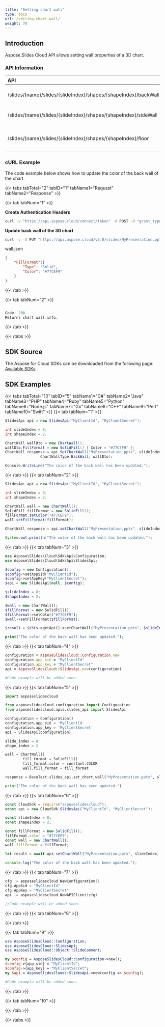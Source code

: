 ```yaml
---
title: "Setting chart wall"
type: docs
url: /setting-chart-wall/
weight: 70
---
```

## **Introduction**
Aspose.Slides Cloud API allows setting wall properties of a 3D chart.
### **API Information**
|**API**|**Type**|**Description**|**Resource**|
| :- | :- | :- | :- |
/slides/{name}/slides/{slideIndex}/shapes/{shapeIndex}/backWall|PUT|Updates back wall properties|[SetChartWall]()|
/slides/{name}/slides/{slideIndex}/shapes/{shapeIndex}/sideWall|PUT|Updates side wall properties|[SetChartWall]()|
/slides/{name}/slides/{slideIndex}/shapes/{shapeIndex}/floor|PUT|Updates properties of the chart floor|[SetChartWall]()|
### **cURL Example**

The code example below shows how to update the color of the back wall of the chart.

{{< tabs tabTotal="2" tabID="1" tabName1="Request" tabName2="Response" >}}

{{< tab tabNum="1" >}}

**Create Authentication Headers**
```sh
curl -v "https://api.aspose.cloud/connect/token" -X POST -d "grant_type=client_credentials&client_id=XXXX&client_secret=XXXX-XX" -H "Content-Type: application/x-www-form-urlencoded" -H "Accept: application/json"
```

**Update back wall of the 3D chart**
```sh
curl -v -X PUT "https://api.aspose.cloud/v3.0/slides/MyPresentation.pptx/slides/8/shapes/2/backWall" -d @"wall.json" -H "Content-Type: text/json" -H "Authorization: Bearer [Access Token]"
```

wall.json
```json
{
    "FillFormat":{
        "Type": "Solid",
        "Color": "#77CEF9"
    }
}
```

{{< /tab >}}

{{< tab tabNum="2" >}}

```java

Code: 200
Returns chart wall info.

```

{{< /tab >}}

{{< /tabs >}}

## **SDK Source**
The Aspose for Cloud SDKs can be downloaded from the following page: [Available SDKs](/slides/available-sdks/)
## **SDK Examples**
{{< tabs tabTotal="10" tabID="5" tabName1="C#" tabName2="Java" tabName3="PHP" tabName4="Ruby" tabName5="Python" tabName6="Node.js" tabName7="Go" tabName8="C++" tabName9="Perl" tabName10="Swift" >}}
{{< tab tabNum="1" >}}

```csharp
SlidesApi api = new SlidesApi("MyClientId", "MyClientSecret");

int slideIndex = 8;
int shapeIndex = 2;

ChartWall wallDto = new ChartWall();
wallDto.FillFormat = new SolidFill() { Color = "#77CEF9" };
ChartWall response = api.SetChartWall("MyPresentation.pptx", slideIndex, shapeIndex,
                ChartWallType.BackWall, wallDto);

Console.WriteLine("The color of the back wall has been updated.");
```

{{< /tab >}}
{{< tab tabNum="2" >}}

```java
SlidesApi api = new SlidesApi("MyClientId", "MyClientSecret");

int slideIndex = 8;
int shapeIndex = 2;

ChartWall wall = new ChartWall();
SolidFill fillFormat = new SolidFill();
fillFormat.setColor("#77CEF9");
wall.setFillFormat(fillFormat);

ChartWall response = api.setChartWall("MyPresentation.pptx", slideIndex, shapeIndex, ChartWallType.BACKWALL , wall, null, null, null);

System.out.println("The color of the back wall has been updated.");
```

{{< /tab >}}
{{< tab tabNum="3" >}}

```php
use Aspose\Slides\Cloud\Sdk\Api\Configuration;
use Aspose\Slides\Cloud\Sdk\Api\SlidesApi;

$config = new Configuration();
$config->setAppSid("MyClientId");
$config->setAppKey("MyClientSecret");
$api = new SlidesApi(null, $config);

$slideIndex = 8;
$shapeIndex = 2;

$wall = new ChartWall();
$fillFormat = new SolidFill();
$fillFormat->setColor("#77CEF9"); 
$wall->setFillFormat($fillFormat);

$result = $this->getApi()->setChartWall("MyPresentation.pptx", $slideIndex, $shapeIndex, "BackWall", $wall);

print("The color of the back wall has been updated.");
```

{{< /tab >}}
{{< tab tabNum="4" >}}

```ruby
configuration = AsposeSlidesCloud::Configuration.new
configuration.app_sid = "MyClientId"
configuration.app_key = "MyClientSecret"
api = AsposeSlidesCloud::SlidesApi.new(configuration)

#Code example will be added soon.
```

{{< /tab >}}
{{< tab tabNum="5" >}}

```python
import asposeslidescloud

from asposeslidescloud.configuration import Configuration
from asposeslidescloud.apis.slides_api import SlidesApi

configuration = Configuration()
configuration.app_sid = 'MyClientId'
configuration.app_key = 'MyClientSecret'
api = SlidesApi(configuration)

slide_index = 8
shape_index = 2

wall = ChartWall()
        fill_format = SolidFill()
        fill_format.color = constant.COLOR
        wall.fill_format = fill_format

response = BaseTest.slides_api.set_chart_wall("MyPresentation.pptx", slide_index, shape_index, "Backwall", wall)

print("The color of the back wall has been updated.")
```

{{< /tab >}}
{{< tab tabNum="6" >}}

```javascript
const CloudSdk = require("asposeslidescloud");
const api = new CloudSdk.SlidesApi("MyClientId", "MyClientSecret");

const slideIndex = 8;
const shapeIndex = 2;

const fillFormat = new SolidFill();
fillFormat.color = "#77CEF9";
const wall = new ChartWall();
wall.fillFormat = fillFormat;

let result = await api.setChartWall("MyPresentation.pptx", slideIndex, shapeIndex, ChartWallType.BackWall, wall);
            
console.log("The color of the back wall has been updated.");
```
{{< /tab >}}
{{< tab tabNum="7" >}}

```go
cfg := asposeslidescloud.NewConfiguration()
cfg.AppSid = "MyClientId"
cfg.AppKey = "MyClientSecret"
api := asposeslidescloud.NewAPIClient(cfg)

//Code example will be added soon.
```

{{< /tab >}}
{{< tab tabNum="8" >}}

{{< /tab >}}

{{< tab tabNum="9" >}}

```perl
use AsposeSlidesCloud::Configuration;
use AsposeSlidesCloud::SlidesApi;
use AsposeSlidesCloud::Object::SlideComment;

my $config = AsposeSlidesCloud::Configuration->new();
$config->{app_sid} = "MyClientId";
$config->{app_key} = "MyClientSecret";
my $api = AsposeSlidesCloud::SlidesApi->new(config => $config);

#Code example will be added soon.
```

{{< /tab >}}

{{< tab tabNum="10" >}}

{{< /tab >}}

{{< /tabs >}}